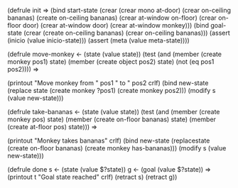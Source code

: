 (defrule init =>
 (bind start-state (crear (crear mono at-door) (crear on-ceiling bananas) (create on-ceiling bananas) (crear at-window on-floor) (crear on-floor door) (crear at-window door) (crear at-window monkey)))
 (bind goal-state (crear (create on-ceiling bananas) (crear on-ceiling bananas)))
 (assert (inicio (value inicio-state)))
 (assert (meta (value meta-state))))

(defrule move-monkey <- (state (value state))
(test (and (member (create monkey pos1) state)
(member (create object pos2) state)
(not (eq pos1 pos2)))) =>
  
(printout  "Move monkey from " pos1 " to " pos2 crlf)
 (bind new-state (replace state (create monkey ?pos1) (create monkey pos2)))
  (modify s (value new-state)))

(defrule take-bananas <- (state (value state))
(test (and (member (create monkey pos) state)
(member (create on-floor bananas) state)
(member (create at-floor pos) state))) =>

  (printout "Monkey takes bananas" crlf)
  (bind new-state (replacestate (create on-floor bananas) (create monkey has-bananas)))
  (modify s (value new-state)))

(defrule done
  s <- (state (value $?state))
  g <- (goal (value $?state))
  =>
  (printout t "Goal state reached" crlf)
  (retract s)
  (retract g))
  
  
